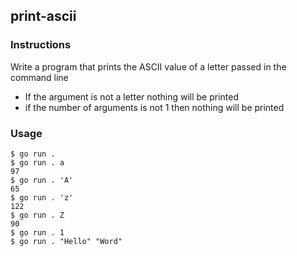 ## print-ascii

### Instructions

Write a program that prints the ASCII value of a letter passed in the command line
- If the argument is not a letter nothing will be printed
- if the number of arguments is not 1 then nothing will be printed

### Usage

```console
$ go run .
$ go run . a
97
$ go run . 'A'
65
$ go run . 'z'
122
$ go run . Z
90
$ go run . 1
$ go run . "Hello" "Word"
```
